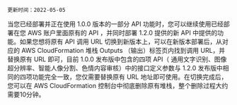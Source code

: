 `更新时间：2022-05-05`

当您已经部署并正在使用 1.0.0 版本的一部分 API 功能时，您可以继续使用已经部署在您 AWS 账户里面原有的 API ，并同时部署 1.2.0 提供的新 API 中提供的功能。如果您想将原有 API 调用 URL 切换到新版本上，可以在新版本部署后，从对应的 AWS CloudFormation 堆栈 Outputs （输出）标签页内找到调用 URL，并替换原有 URL 即可，目前 1.0.0 发布版中包含的四项 API（ 通用文字识别、图像超分辨率、智能人像分割、色情内容审核）中的接口定义参数与 1.2.0 发布版中相同的四项功能完全一致，您仅需要替换原有 URL 地址即可使用。在切换完成后，您可以在 AWS CloudFormation 控制台中彻底删除原有堆栈，整个删除过程大约需要10分钟。